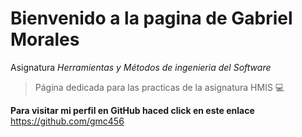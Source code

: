 # Bienvenido a la pagina de Gabriel Morales

Asignatura _Herramientas y Métodos de ingenieria del Software_

>Página dedicada para las 
>practicas de la asignatura HMIS 
:computer:

**Para visitar mi perfil en GitHub haced click en este enlace** https://github.com/gmc456

